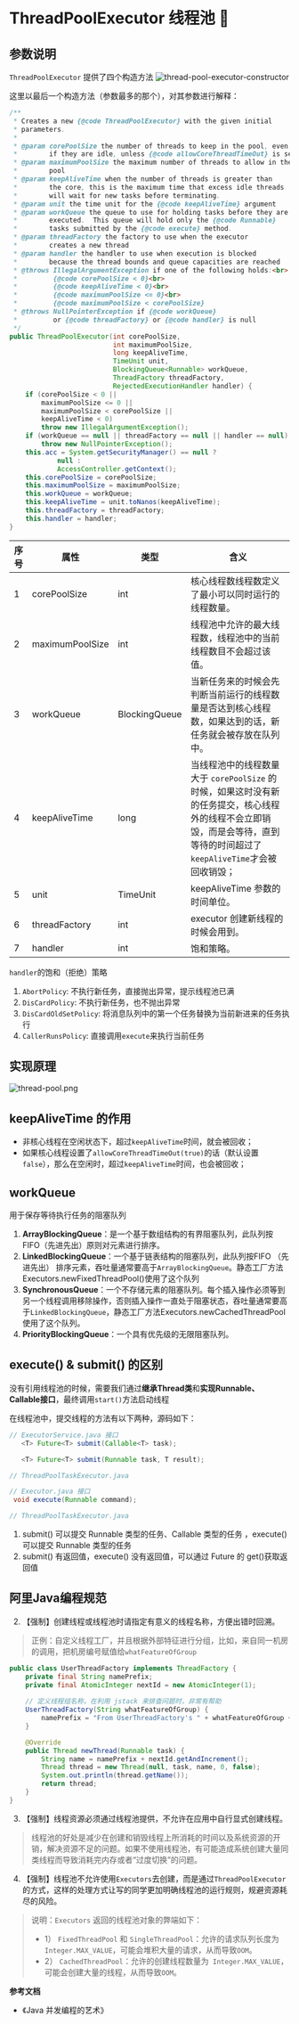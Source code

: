 # ThreadPoolExecutor 线程池 :hammer:

## 参数说明

`ThreadPoolExecutor` 提供了四个构造方法
![thread-pool-executor-constructor](/img/concurrent/thread-pool-executor-constructor.webp)

这里以最后一个构造方法（参数最多的那个），对其参数进行解释：
```java
/**
 * Creates a new {@code ThreadPoolExecutor} with the given initial
 * parameters.
 *
 * @param corePoolSize the number of threads to keep in the pool, even
 *        if they are idle, unless {@code allowCoreThreadTimeOut} is set
 * @param maximumPoolSize the maximum number of threads to allow in the
 *        pool
 * @param keepAliveTime when the number of threads is greater than
 *        the core, this is the maximum time that excess idle threads
 *        will wait for new tasks before terminating.
 * @param unit the time unit for the {@code keepAliveTime} argument
 * @param workQueue the queue to use for holding tasks before they are
 *        executed.  This queue will hold only the {@code Runnable}
 *        tasks submitted by the {@code execute} method.
 * @param threadFactory the factory to use when the executor
 *        creates a new thread
 * @param handler the handler to use when execution is blocked
 *        because the thread bounds and queue capacities are reached
 * @throws IllegalArgumentException if one of the following holds:<br>
 *         {@code corePoolSize < 0}<br>
 *         {@code keepAliveTime < 0}<br>
 *         {@code maximumPoolSize <= 0}<br>
 *         {@code maximumPoolSize < corePoolSize}
 * @throws NullPointerException if {@code workQueue}
 *         or {@code threadFactory} or {@code handler} is null
 */
public ThreadPoolExecutor(int corePoolSize,
                          int maximumPoolSize,
                          long keepAliveTime,
                          TimeUnit unit,
                          BlockingQueue<Runnable> workQueue,
                          ThreadFactory threadFactory,
                          RejectedExecutionHandler handler) {
    if (corePoolSize < 0 ||
        maximumPoolSize <= 0 ||
        maximumPoolSize < corePoolSize ||
        keepAliveTime < 0)
        throw new IllegalArgumentException();
    if (workQueue == null || threadFactory == null || handler == null)
        throw new NullPointerException();
    this.acc = System.getSecurityManager() == null ?
            null :
            AccessController.getContext();
    this.corePoolSize = corePoolSize;
    this.maximumPoolSize = maximumPoolSize;
    this.workQueue = workQueue;
    this.keepAliveTime = unit.toNanos(keepAliveTime);
    this.threadFactory = threadFactory;
    this.handler = handler;
}
```

序号 | 属性 | 类型 | 含义
---|---|---|---
1 | corePoolSize | int | 核心线程数线程数定义了最小可以同时运行的线程数量。
2 | maximumPoolSize | int | 线程池中允许的最大线程数，线程池中的当前线程数目不会超过该值。
3 | workQueue | BlockingQueue | 当新任务来的时候会先判断当前运行的线程数量是否达到核心线程数，如果达到的话，新任务就会被存放在队列中。
4 | keepAliveTime | long | 当线程池中的线程数量大于 `corePoolSize` 的时候，如果这时没有新的任务提交，核心线程外的线程不会立即销毁，而是会等待，直到等待的时间超过了`keepAliveTime`才会被回收销毁；
5 | unit | TimeUnit | keepAliveTime 参数的时间单位。
6 | threadFactory | int | executor 创建新线程的时候会用到。
7 | handler | int | 饱和策略。

`handler`的饱和（拒绝）策略
1. `AbortPolicy`: 不执行新任务，直接抛出异常，提示线程池已满
2. `DisCardPolicy`: 不执行新任务，也不抛出异常
3. `DisCardOldSetPolicy`: 将消息队列中的第一个任务替换为当前新进来的任务执行
4. `CallerRunsPolicy`: 直接调用`execute`来执行当前任务

## 实现原理

![thread-pool.png](/img/concurrent/thread-pool.png)

## keepAliveTime 的作用

- 非核心线程在空闲状态下，超过`keepAliveTime`时间，就会被回收；
- 如果核心线程设置了`allowCoreThreadTimeOut(true)`的话（默认设置`false`），那么在空闲时，超过`keepAliveTime`时间，也会被回收；

## workQueue

用于保存等待执行任务的阻塞队列
1. **ArrayBlockingQueue**：是一个基于数组结构的有界阻塞队列，此队列按 FIFO（先进先出）原则对元素进行排序。
2. **LinkedBlockingQueue**：一个基于链表结构的阻塞队列，此队列按FIFO （先进先出） 排序元素，吞吐量通常要高于`ArrayBlockingQueue`。静态工厂方法Executors.newFixedThreadPool()使用了这个队列
3. **SynchronousQueue**：一个不存储元素的阻塞队列。每个插入操作必须等到另一个线程调用移除操作，否则插入操作一直处于阻塞状态，吞吐量通常要高于`LinkedBlockingQueue`，静态工厂方法Executors.newCachedThreadPool使用了这个队列。
4. **PriorityBlockingQueue**：一个具有优先级的无限阻塞队列。

## execute() & submit() 的区别

没有引用线程池的时候，需要我们通过**继承Thread类**和**实现Runnable、Callable接口**，最终调用`start()`方法启动线程

在线程池中，提交线程的方法有以下两种，源码如下：
```java
// ExecutorService.java 接口
   <T> Future<T> submit(Callable<T> task);

   <T> Future<T> submit(Runnable task, T result);

// ThreadPoolTaskExecutor.java
```

```java
// Executor.java 接口
 void execute(Runnable command);

// ThreadPoolTaskExecutor.java
```

1. submit() 可以提交 Runnable 类型的任务、Callable 类型的任务 ，execute() 可以提交 Runnable 类型的任务
2. submit() 有返回值，execute() 没有返回值，可以通过 Future 的 get()获取返回值

## 阿里Java编程规范

2. 【强制】创建线程或线程池时请指定有意义的线程名称，方便出错时回溯。
> 正例：自定义线程工厂，并且根据外部特征进行分组，比如，来自同一机房的调用，把机房编号赋值给`whatFeatureOfGroup`
```java
public class UserThreadFactory implements ThreadFactory {
    private final String namePrefix;
    private final AtomicInteger nextId = new AtomicInteger(1);
    
    // 定义线程组名称，在利用 jstack 来排查问题时，非常有帮助
    UserThreadFactory(String whatFeatureOfGroup) {
        namePrefix = "From UserThreadFactory's " + whatFeatureOfGroup + "-Worker-";
    }

    @Override
    public Thread newThread(Runnable task) {
        String name = namePrefix + nextId.getAndIncrement();
        Thread thread = new Thread(null, task, name, 0, false);
        System.out.println(thread.getName());
        return thread;
    }
}
```

3. 【强制】线程资源必须通过线程池提供，不允许在应用中自行显式创建线程。
> 线程池的好处是减少在创建和销毁线程上所消耗的时间以及系统资源的开销，解决资源不足的问题。如果不使用线程池，有可能造成系统创建大量同类线程而导致消耗完内存或者“过度切换”的问题。

4. 【强制】线程池不允许使用`Executors`去创建，而是通过`ThreadPoolExecutor`的方式，这样的处理方式让写的同学更加明确线程池的运行规则，规避资源耗尽的风险。
> 说明：`Executors` 返回的线程池对象的弊端如下：
> - 1） `FixedThreadPool` 和 `SingleThreadPool`：允许的请求队列长度为 `Integer.MAX_VALUE`，可能会堆积大量的请求，从而导致`OOM`。
> - 2） `CachedThreadPool`：允许的创建线程数量为` Integer.MAX_VALUE`，可能会创建大量的线程，从而导致`OOM`。

**参考文档**
- 《Java 并发编程的艺术》